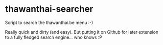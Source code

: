 # thawanthai-searcher
Script to search the thawanthai.be menu :-)

Really quick and dirty (and easy). But putting it on Github for later extension to a fully fledged search engine... who knows :P